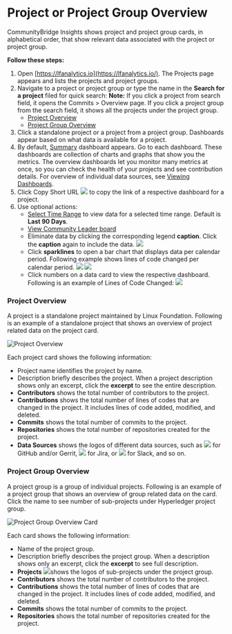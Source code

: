 # Project or Project Group Overview

CommunityBridge Insights shows project and project group cards, in alphabetical order, that show relevant data associated with the project or project group.

**Follow these steps:**

1. Open [https://lfanalytics.io](https://lfanalytics.io/). The Projects page appears and lists the projects and project groups.
2. Navigate to a project or project group or type the name in the **Search for a project** filed for quick search: **Note:** If you click a project from search field, it opens the Commits &gt; Overview page. If you click a project group from the search field, it shows all the projects under the project group.
   * [Project Overview](project-or-foundation-overview.md#project-overview)
   * [Project Group Overview](project-or-foundation-overview.md#project-group-overview)
3. Click a standalone project or a project from a project group. Dashboards appear based on what data is available for a project.
4. By default, [Summary](viewing-dashboards/summary.md) dashboard appears. Go to each dashboard. These dashboards are collection of charts and graphs that show you the metrics. The overview dashboards let you monitor many metrics at once, so you can check the health of your projects and see contribution details. For overview of individual data sources, see [Viewing Dashboards](viewing-dashboards/).
5. Click Copy Short URL ![](../.gitbook/assets/copy-short-url.png) to copy the link of a respective dashboard for a project.
6. Use optional actions:
   * [Select Time Range](filtering-data/select-time-range.md) to view data for a selected time range. Default is **Last 90 Days**.
   * [View Community Leader board](viewing-dashboards/community-leader-board/)
   * Eliminate data by clicking the corresponding legend **caption**. Click the **caption** again to include the data.  ![](../.gitbook/assets/exclude-data.png)
   * Click **sparklines** to open a bar chart that displays data per calendar period. Following example shows lines of code changed per calendar period.   ![](../.gitbook/assets/sparkly-line.png) ![](../.gitbook/assets/sparkly-line-expanded.png) 
   * Click numbers on a data card to view the respective dashboard. Following is an example of Lines of Code Changed:  ![](../.gitbook/assets/click-for-dashboard%20%281%29.png) 

### Project Overview

A project is a standalone project maintained by Linux Foundation. Following is an example of a standalone project that shows an overview of project related data on the project card.

![Project Overview](../.gitbook/assets/project-overview.png)

Each project card shows the following information:

* Project name identifies the project by name.
* Description briefly describes the project. When a project description shows only an excerpt, click the **excerpt** to see the entire description.
* **Contributors** shows the total number of contributors to the project.
* **Contributions** shows the total number of lines of codes that are changed in the project. It includes lines of code added, modified, and deleted.
* **Commits** shows the total number of commits to the project.
* **Repositories** shows the total number of repositories created for the project.
* **Data Sources** shows the logos of different data sources, such as ![](../.gitbook/assets/18088261.png) for GitHub and/or Gerrit, ![](../.gitbook/assets/18088260.png) for Jira, or ![](../.gitbook/assets/18088259.png) for Slack, and so on.

### Project Group Overview

A project group is a group of individual projects. Following is an example of a project group that shows an overview of group related data on the card. Click the name to see number of sub-projects under Hyperledger project group.

![Project Group Overview Card](../.gitbook/assets/project-group-overview-card.png)

Each card shows the following information:

* Name of the project group.
* Description briefly describes the project group. When a description shows only an excerpt, click the **excerpt** to see full description.
* **Projects** ![](../.gitbook/assets/18088267.png)shows the logos of sub-projects under the project group.
* **Contributors** shows the total number of contributors to the project.
* **Contributions** shows the total number of lines of codes that are changed in the project. It includes lines of code added, modified, and deleted.
* **Commits** shows the total number of commits to the project.
* **Repositories** shows the total number of repositories created for the project.

